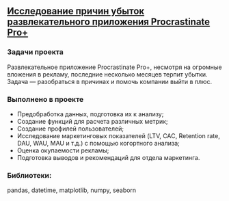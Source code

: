 
## [Исследование причин убыток развлекательного приложения Procrastinate Pro+](Исследование%20причин%20убыток%20развлекательного%20приложения%20Procrastinate%20Pro+.ipynb)   
### Задачи проекта  
Развлекательное приложение Procrastinate Pro+, несмотря на огромные вложения в рекламу, последние несколько месяцев терпит убытки. Задача — разобраться в причинах и помочь компании выйти в плюс.

### Выполнено в проекте
- Предобработка данных, подготовка их к анализу;
- Создание функций для расчета различных метрик;
- Создание профилей пользователей;
- Исследование маркетинговых показателей (LTV, CAC, Retention rate, DAU, WAU, MAU и т.д.) с помощью когортного анализа;
- Оценка окупаемости рекламы;
- Подготовка выводов и рекомендаций для отдела маркетинга.
### Библиотеки: 
pandas, datetime, matplotlib, numpy, seaborn  


